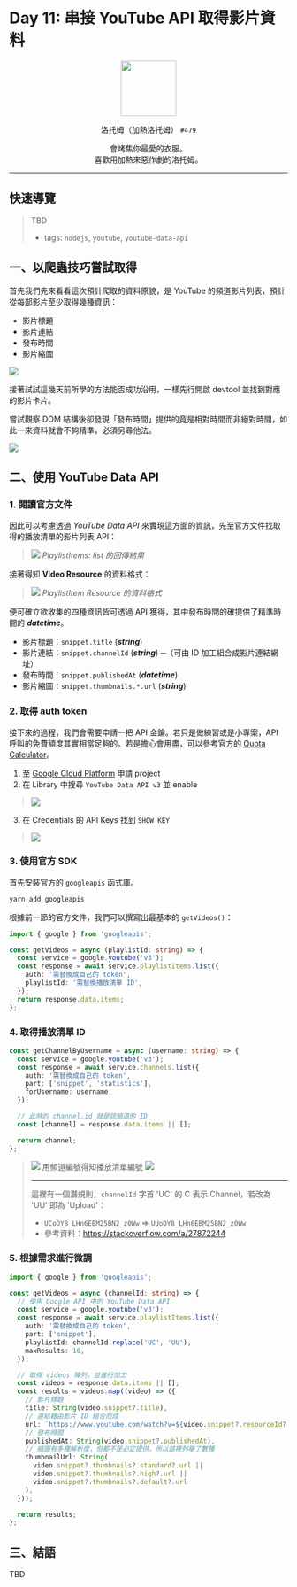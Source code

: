 # Day 11: 串接 YouTube API 取得影片資料

<p align="center">
    <img src="./cover.png" width="100" />
</p>

<p align="center">
    洛托姆（加熱洛托姆） <code>#479</code>
</p>

<p align="center">
    會烤焦你最愛的衣服。<br>喜歡用加熱來惡作劇的洛托姆。
</p>

---

## 快速導覽

> TBD
> * tags: `nodejs`, `youtube`, `youtube-data-api`

## 一、以爬蟲技巧嘗試取得

首先我們先來看看這次預計爬取的資料原貌，是 YouTube 的頻道影片列表，預計從每部影片至少取得幾種資訊：
* 影片標題
* 影片連結
* 發布時間
* 影片縮圖

![](/day%20%23011/youtube-channel.png)

接著試試這幾天前所學的方法能否成功沿用，一樣先行開啟 devtool 並找到對應的影片卡片。

嘗試觀察 DOM 結構後卻發現「發布時間」提供的竟是相對時間而非絕對時間，如此一來資料就會不夠精準，必須另尋他法。

![](/day%20%23011/dom-tree.png)

## 二、使用 YouTube Data API

### 1. 閱讀官方文件

因此可以考慮透過 *YouTube Data API* 來實現這方面的資訊，先至官方文件找取得的播放清單的影片列表 API：

> ![](/day%20%23011/youtube-data-api-playlistitems-list.png)
> *PlaylistItems: list 的回傳結果*

接著得知 **Video Resource** 的資料格式：

> ![](/day%20%23011/youtube-data-api-playlistitems-resource.png)
> *PlaylistItem Resource 的資料格式*

便可確立欲收集的四種資訊皆可透過 API 獲得，其中發布時間的確提供了精準時間的 ***datetime***。

* 影片標題：`snippet.title` (***string***)
* 影片連結：`snippet.channelId` (***string***) ─（可由 ID 加工組合成影片連結網址）
* 發布時間：`snippet.publishedAt` (***datetime***)
* 影片縮圖：`snippet.thumbnails.*.url` (***string***)

### 2. 取得 auth token

接下來的過程，我們會需要申請一把 API 金鑰。若只是做練習或是小專案，API 呼叫的免費額度其實相當足夠的。若是擔心會用盡，可以參考官方的 [Quota Calculator](https://developers.google.com/youtube/v3/determine_quota_cost)。

1. 至 [Google Cloud Platform](https://console.cloud.google.com/) 申請 project
2. 在 Library 中搜尋 `YouTube Data API v3` 並 enable
  > ![](/day%20%23011/google-api-library.png)
3. 在 Credentials 的 API Keys 找到 `SHOW KEY`
  > ![](/day%20%23011/google-api-credentials.png)

### 3. 使用官方 SDK

首先安裝官方的 `googleapis` 函式庫。

```bash
yarn add googleapis
```

根據前一節的官方文件，我們可以撰寫出最基本的 `getVideos()`：

```ts
import { google } from 'googleapis';

const getVideos = async (playlistId: string) => {
  const service = google.youtube('v3');
  const response = await service.playlistItems.list({
    auth: '需替換成自己的 token',
    playlistId: '需替換播放清單 ID',
  });
  return response.data.items;
};
```

### 4. 取得播放清單 ID

```ts
const getChannelByUsername = async (username: string) => {
  const service = google.youtube('v3');
  const response = await service.channels.list({
    auth: '需替換成自己的 token',
    part: ['snippet', 'statistics'],
    forUsername: username,
  });

  // 此時的 channel.id 就是該頻道的 ID
  const [channel] = response.data.items || [];

  return channel;
};
```

> ![](/textures/notice.png) 用頻道編號得知播放清單編號 ![](/textures/notice.png)
>
> ---
>
> 這裡有一個潛規則，`channelId` 字首 'UC' 的 C 表示 Channel，若改為 'UU' 即為 'Upload'：
> * `UCoOY8_LHn6EBM25BN2_z0Ww` => `UUoOY8_LHn6EBM25BN2_z0Ww`
> * 參考資料：https://stackoverflow.com/a/27872244

### 5. 根據需求進行微調

```ts
import { google } from 'googleapis';

const getVideos = async (channelId: string) => {
  // 使用 Google API 中的 YouTube Data API
  const service = google.youtube('v3');
  const response = await service.playlistItems.list({
    auth: '需替換成自己的 token',
    part: ['snippet'],
    playlistId: channelId.replace('UC', 'UU'),
    maxResults: 10,
  });

  // 取得 videos 陣列，並進行加工
  const videos = response.data.items || [];
  const results = videos.map((video) => ({
    // 影片標題
    title: String(video.snippet?.title),
    // 連結藉由影片 ID 組合而成
    url: `https://www.youtube.com/watch?v=${video.snippet?.resourceId?.videoId}`,
    // 發布時間
    publishedAt: String(video.snippet?.publishedAt),
    // 縮圖有多種解析度，但都不是必定提供，所以這裡列舉了數種
    thumbnailUrl: String(
      video.snippet?.thumbnails?.standard?.url ||
      video.snippet?.thumbnails?.high?.url ||
      video.snippet?.thumbnails?.default?.url
    ),
  }));

  return results;
};
```

## 三、結語

TBD
